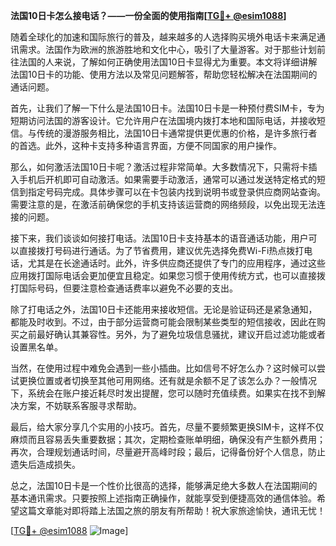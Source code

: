 **法国10日卡怎么接电话？——一份全面的使用指南[[TG💪+ @esim1088](https://t.me/s/esim1088)]**

随着全球化的加速和国际旅行的普及，越来越多的人选择购买境外电话卡来满足通讯需求。法国作为欧洲的旅游胜地和文化中心，吸引了大量游客。对于那些计划前往法国的人来说，了解如何正确使用法国10日卡显得尤为重要。本文将详细讲解法国10日卡的功能、使用方法以及常见问题解答，帮助您轻松解决在法国期间的通话问题。

首先，让我们了解一下什么是法国10日卡。法国10日卡是一种预付费SIM卡，专为短期访问法国的游客设计。它允许用户在法国境内拨打本地和国际电话，并接收短信。与传统的漫游服务相比，法国10日卡通常提供更优惠的价格，是许多旅行者的首选。此外，这种卡支持多种语言界面，方便不同国家的用户操作。

那么，如何激活法国10日卡呢？激活过程非常简单。大多数情况下，只需将卡插入手机后开机即可自动激活。如果需要手动激活，通常可以通过发送特定格式的短信到指定号码完成。具体步骤可以在卡包装内找到说明书或登录供应商网站查询。需要注意的是，在激活前确保您的手机支持该运营商的网络频段，以免出现无法连接的问题。

接下来，我们谈谈如何接打电话。法国10日卡支持基本的语音通话功能，用户可以直接拨打号码进行通话。为了节省费用，建议优先选择免费Wi-Fi热点拨打电话，尤其是在长途通话时。此外，许多供应商还提供了专门的应用程序，通过这些应用拨打国际电话会更加便宜且稳定。如果您习惯于使用传统方式，也可以直接拨打国际号码，但要注意检查通话费率以避免不必要的支出。

除了打电话之外，法国10日卡还能用来接收短信。无论是验证码还是紧急通知，都能及时收到。不过，由于部分运营商可能会限制某些类型的短信接收，因此在购买之前最好确认其兼容性。另外，为了避免垃圾信息骚扰，建议开启过滤功能或者设置黑名单。

当然，在使用过程中难免会遇到一些小插曲。比如信号不好怎么办？这时候可以尝试更换位置或者切换至其他可用网络。还有就是余额不足了该怎么办？一般情况下，系统会在账户接近耗尽时发出提醒，您可以随时充值续费。如果实在找不到解决方案，不妨联系客服寻求帮助。

最后，给大家分享几个实用的小技巧。首先，尽量不要频繁更换SIM卡，这样不仅麻烦而且容易丢失重要数据；其次，定期检查账单明细，确保没有产生额外费用；再次，合理规划通话时间，尽量避开高峰时段；最后，记得备份好个人信息，防止遗失后造成损失。

总之，法国10日卡是一个性价比很高的选择，能够满足绝大多数人在法国期间的基本通讯需求。只要按照上述指南正确操作，就能享受到便捷高效的通信体验。希望这篇文章能对即将踏上法国之旅的朋友有所帮助！祝大家旅途愉快，通讯无忧！

[[TG💪+ @esim1088](https://t.me/s/esim1088) ![Image](https://i.postimg.cc/4NQfJmqS/Snipaste-2025-05-13-00-14-12.png)]